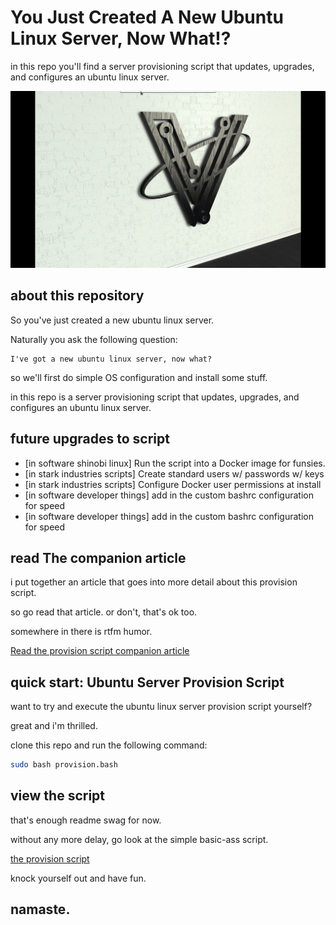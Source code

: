 # You Just Created A New Ubuntu Linux Server, Now What!?

in this repo you'll find a server provisioning script that updates, upgrades, and configures an ubuntu linux server.

![Run This Provision Script On Every New Linux Server You Create](docs/imagery/cover.png)

## about this repository

So you've just created a new ubuntu linux server.

Naturally you ask the following question:

```quote
I've got a new ubuntu linux server, now what?
```

so we'll first do simple OS configuration and install some stuff.

in this repo is a server provisioning script that updates, upgrades, and configures an ubuntu linux server.

## future upgrades to script

- [in software shinobi linux] Run the script into a Docker image for funsies.
- [in stark industries scripts] Create standard users w/ passwords w/ keys
- [in stark industries scripts] Configure Docker user permissions at install
- [in software developer things] add in the custom bashrc configuration for speed
- [in software developer things] add in the custom bashrc configuration for speed

## read The companion article

i put together an article that goes into more detail about this provision script.

so go read that article. or don't, that's ok too.

somewhere in there is rtfm humor.

[Read the provision script companion article](docs/article.md)

## quick start: Ubuntu Server Provision Script

want to try and execute the ubuntu linux server provision script yourself?

great and i'm thrilled.

clone this repo and run the following command:

```bash
sudo bash provision.bash 
```

## view the script

that's enough readme swag for now.

without any more delay, go look at the simple basic-ass script.

[the provision script](provision.bash)

knock yourself out and have fun.


## namaste.
